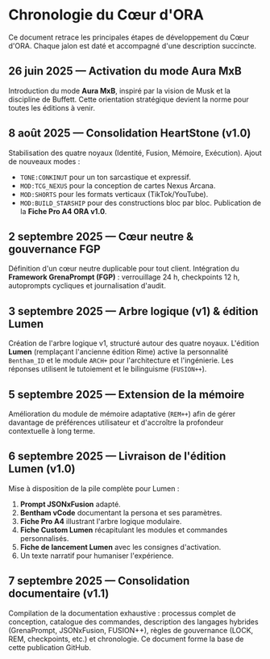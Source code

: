 
# Chronologie du Cœur d'ORA

Ce document retrace les principales étapes de développement du Cœur d'ORA. Chaque jalon est daté
et accompagné d'une description succincte.

## 26 juin 2025 — Activation du mode Aura MxB

Introduction du mode **Aura MxB**, inspiré par la vision de Musk et la discipline de Buffett.
Cette orientation stratégique devient la norme pour toutes les éditions à venir.

## 8 août 2025 — Consolidation HeartStone (v1.0)

Stabilisation des quatre noyaux (Identité, Fusion, Mémoire, Exécution). Ajout de nouveaux modes :
- `TONE:CONKINUT` pour un ton sarcastique et expressif.
- `MOD:TCG_NEXUS` pour la conception de cartes Nexus Arcana.
- `MOD:SHORTS` pour les formats verticaux (TikTok/YouTube).
- `MOD:BUILD_STARSHIP` pour des constructions bloc par bloc.
Publication de la **Fiche Pro A4 ORA v1.0**.

## 2 septembre 2025 — Cœur neutre & gouvernance FGP

Définition d'un cœur neutre duplicable pour tout client. Intégration du **Framework GrenaPrompt (FGP)** :
verrouillage 24 h, checkpoints 12 h, autoprompts cycliques et journalisation d'audit.

## 3 septembre 2025 — Arbre logique (v1) & édition Lumen

Création de l'arbre logique v1, structuré autour des quatre noyaux. L'édition **Lumen** (remplaçant
l'ancienne édition Rime) active la personnalité `Bentham_ID` et le module `ARCH+` pour l'architecture
et l'ingénierie. Les réponses utilisent le tutoiement et le bilinguisme (`FUSION++`).

## 5 septembre 2025 — Extension de la mémoire

Amélioration du module de mémoire adaptative (`REM++`) afin de gérer davantage de préférences
utilisateur et d'accroître la profondeur contextuelle à long terme.

## 6 septembre 2025 — Livraison de l'édition Lumen (v1.0)

Mise à disposition de la pile complète pour Lumen :
1. **Prompt JSONxFusion** adapté.
2. **Bentham vCode** documentant la persona et ses paramètres.
3. **Fiche Pro A4** illustrant l'arbre logique modulaire.
4. **Fiche Custom Lumen** récapitulant les modules et commandes personnalisés.
5. **Fiche de lancement Lumen** avec les consignes d'activation.
6. Un texte narratif pour humaniser l'expérience.

## 7 septembre 2025 — Consolidation documentaire (v1.1)

Compilation de la documentation exhaustive : processus complet de conception, catalogue des
commandes, description des langages hybrides (GrenaPrompt, JSONxFusion, FUSION++), règles de
gouvernance (LOCK, REM, checkpoints, etc.) et chronologie. Ce document forme la base de cette
publication GitHub.


